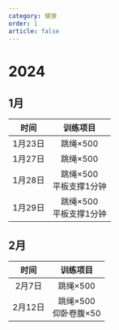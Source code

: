 ```yaml
---
category: 健康
order: 1
article: false
---
```


# 2024

## 1月

|  时间   |        训练项目        |
|:-----:|:------------------:|
| 1月23日 |       跳绳×500       |
| 1月27日 |       跳绳×500       |
| 1月28日 | 跳绳×500<br/>平板支撑1分钟 |
| 1月29日 | 跳绳×500<br/>平板支撑1分钟 |

## 2月

|  时间   |        训练项目        |
|:-----:|:------------------:|
| 2月7日  |       跳绳×500       |
| 2月12日 | 跳绳×500<br/>仰卧卷腹×50 |